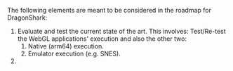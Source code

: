 The following elements are meant to be considered in the roadmap for DragonShark:

1. Evaluate and test the current state of the art. This involves: Test/Re-test the WebGL applications' execution and also the other two:
	1. Native (arm64) execution.
	2. Emulator execution (e.g. SNES).
2. 